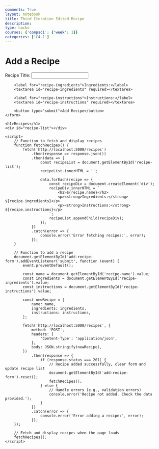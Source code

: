 ```yaml
---
comments: True
layout: notebook
title: Third Iteration Edited Recipe
description: 
type: hacks
courses: {'compsci': {'week': 1}}
categories: ['C4.1']
---
```



<html>
<head>
    <title>Recipe Manager</title>
</head>
<body>
    <h1>Add a Recipe</h1>
    <form id="add-recipe-form">
        <label for="recipe-name">Recipe Title:</label>
        <input type="text" id="recipe-name" required>
        
        <label for="recipe-ingredients">Ingredients:</label>
        <textarea id="recipe-ingredients" required></textarea>
        
        <label for="recipe-instructions">Instructions:</label>
        <textarea id="recipe-instructions" required></textarea>
        
        <button type="submit">Add Recipe</button>
    </form>

    <h1>Recipes</h1>
    <div id="recipe-list"></div>

    <script>
        // Function to fetch and display recipes
        function fetchRecipes() {
            fetch('http://localhost:5000/recipes')
                .then(response => response.json())
                .then(data => {
                    const recipeList = document.getElementById('recipe-list');
                    recipeList.innerHTML = '';

                    data.forEach(recipe => {
                        const recipeDiv = document.createElement('div');
                        recipeDiv.innerHTML = `
                            <h2>${recipe.name}</h2>
                            <p><strong>Ingredients:</strong> ${recipe.ingredients}</p>
                            <p><strong>Instructions:</strong> ${recipe.instructions}</p>
                        `;
                        recipeList.appendChild(recipeDiv);
                    });
                })
                .catch(error => {
                    console.error('Error fetching recipes:', error);
                });
        }

        // Function to add a recipe
        document.getElementById('add-recipe-form').addEventListener('submit', function (event) {
            event.preventDefault();

            const name = document.getElementById('recipe-name').value;
            const ingredients = document.getElementById('recipe-ingredients').value;
            const instructions = document.getElementById('recipe-instructions').value;

            const newRecipe = {
                name: name,
                ingredients: ingredients,
                instructions: instructions,
            };

            fetch('http://localhost:5000/recipes', {
                method: 'POST',
                headers: {
                    'Content-Type': 'application/json',
                },
                body: JSON.stringify(newRecipe),
            })
                .then(response => {
                    if (response.status === 201) {
                        // Recipe added successfully, clear form and update recipe list
                        document.getElementById('add-recipe-form').reset();
                        fetchRecipes();
                    } else {
                        // Handle errors (e.g., validation errors)
                        console.error('Recipe not added. Check the data provided.');
                    }
                })
                .catch(error => {
                    console.error('Error adding a recipe:', error);
                });
        });

        // Fetch and display recipes when the page loads
        fetchRecipes();
    </script>
</body>
</html>
